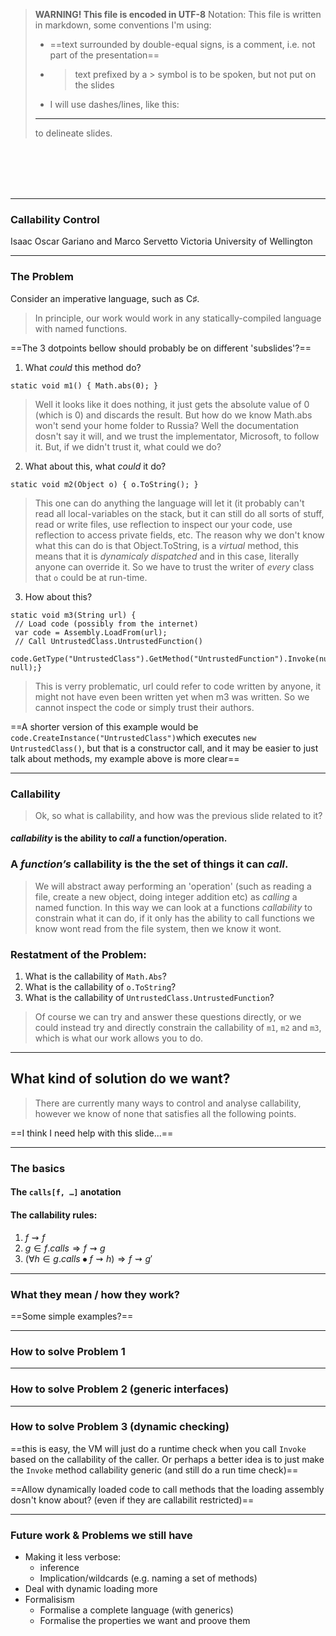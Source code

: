 >  **WARNING! This file is encoded in UTF-8**
> Notation: This file is written in markdown, some conventions I'm using:
> * ==text surrounded by double-equal signs, is a comment, i.e. not part of the presentation==
> * > text prefixed by a > symbol is to be spoken, but not put on the slides
> * I will use dashes/lines, like this:
>  ----------------------------------------------------------------------------------------------------------------------------
>  to delineate slides. 


<br></br>
<br></br>

----------------------------------------------------------------------------------------------------------------------------
### Callability Control

Isaac Oscar Gariano and Marco Servetto
Victoria University of Wellington

----------------------------------------------------------------------------------------------------------------------------

### The Problem

Consider an imperative language, such as C♯.
> In principle, our work would work in any statically-compiled language with named functions.

==The 3 dotpoints bellow should probably be on different 'subslides'?==

1. What *could* this method do?
```CSharp
static void m1() { Math.abs(0); }
```
> Well it looks like it does nothing, it just gets the absolute value of 0 (which is 0) and discards the result.
> But how do we know Math.abs won't send your home folder to Russia?
> Well the documentation dosn't say it will, and we trust the implementator, Microsoft, to follow it.
> But, if we didn't trust it, what could we do?

2. What about this, what *could* it do?
```CSharp
static void m2(Object o) { o.ToString(); }
```
> This one can do anything the language will let it (it probably can't read all local-variables on the stack, but it can still do all sorts of stuff, read or write files, use reflection to inspect our your code, use reflection to access private fields, etc.
> The reason why we don't know what this can do is that Object.ToString, is a *virtual* method, this means that it is *dynamicaly dispatched* and in this case, literally anyone can override it. So we have to trust the writer of *every*  class that `o` could be at run-time. 

3. How about this?
```CSharp
static void m3(String url) {
 // Load code (possibly from the internet)
 var code = Assembly.LoadFrom(url);
 // Call UntrustedClass.UntrustedFunction()
 code.GetType("UntrustedClass").GetMethod("UntrustedFunction").Invoke(null, null);}
```
> This is verry problematic, url could refer to code written by anyone, it might not have even been written yet when m3 was written. So we cannot inspect the code or simply trust their authors.

==A shorter version of this example  would be ```code.CreateInstance("UntrustedClass")```which executes `new UntrustedClass()`, but that is a constructor call, and it may be easier to just talk about methods, my example above is more clear==

----------------------------------------------------------------------------------------------------------------------------
### Callability 
> Ok, so what is callability, and how was the previous slide related to it?

#### *callability* is the ability to *call* a function/operation.

### A *function’s* callability is the the set of things it can *call*.

> We will abstract away performing an 'operation' (such as reading a file, create a new object, doing integer addition etc)  as *calling* a named function.
> In this way we can look at a functions *callability* to constrain what it can do, if it only has the ability to call functions we know wont read from the file system, then we know it wont.


### Restatment of the Problem:
1.  What is the callability of `Math.Abs`? 
2. What is the callability of `o.ToString`? 
3. What is the callability of `UntrustedClass.UntrustedFunction`?

>  Of course we can try and answer these questions directly, or we could instead try and directly constrain the callability of `m1`, `m2` and `m3`, which is what our work allows you to do.


----------------------------------------------------------------------------------------------------------------------------

What kind of solution do we want?
------------------
> There are currently many ways to control and analyse callability, however we know of none that satisfies all the following points.

==I think I need help with this slide...==


--------------------------------------------------------------------------------------------------------------------------------------

### The basics

#### The `calls[f, …]` anotation
#### The callability rules:
1. $f ⇝ f$
2. $g  ∈ f.calls ⇒ f ⇝ g$
3. $(∀ h ∈ g.calls\  ⦁\ f ⇝ h) ⇒ f  ⇝ g′$

--------------------------------------------------------------------------------------------------------------------------------------
### What they mean / how they work?
==Some simple examples?==

--------------------------------------------------------------------------------------------------------------------------------------
### How to solve Problem 1

--------------------------------------------------------------------------------------------------------------------------------------
### How to solve Problem 2 (generic interfaces)


--------------------------------------------------------------------------------------------------------------------------------------
### How to solve Problem 3 (dynamic checking)
==this is easy, the VM will just do a runtime check when you call `Invoke` based on the callability of the caller. Or perhaps a better idea is to just make the `Invoke` method callability generic (and still do a run time check)==

==Allow dynamically loaded code to call methods that the loading assembly dosn't know about? (even if they are callabilit restricted)==

--------------------------------------------------------------------------------------------------------------------------------------
### Future work & Problems we still have
* Making it less verbose:
   * inference
   * Implication/wildcards (e.g. naming a set of methods)
* Deal with dynamic loading more
* Formalisism
  *   Formalise a complete language (with generics)
  *  Formalise the properties we want and proove them

